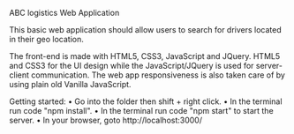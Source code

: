 
ABC logistics Web Application

This basic web application should allow users to search for drivers located in their geo location.

The front-end is made with HTML5, CSS3, JavaScript and JQuery. HTML5 and CSS3 for the UI design while the JavaScript/JQuery is used for server-client communication. The web app responsiveness is also taken care of by using plain old Vanilla JavaScript.

Getting started:
•	Go into the folder then shift + right click.
•	In the terminal run code "npm install".
•	In the terminal run code "npm start" to start the server.
•	In your browser, goto http://localhost:3000/
